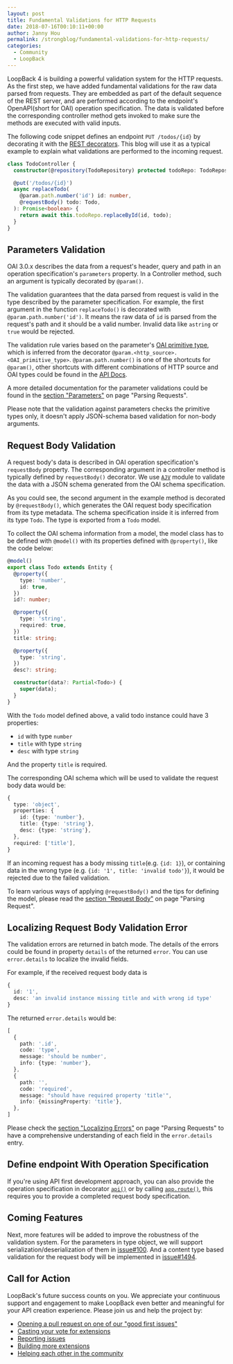 ```yaml
---
layout: post
title: Fundamental Validations for HTTP Requests
date: 2018-07-16T00:10:11+00:00
author: Janny Hou
permalink: /strongblog/fundamental-validations-for-http-requests/
categories:
  - Community
  - LoopBack
---
```


LoopBack 4 is building a powerful validation system for the HTTP requests. As the first step, we have added fundamental validations for the raw data parsed from requests. They are embedded as part of the default sequence of the REST server, and are performed according to the endpoint's OpenAPI(short for OAI) operation specification. The data is validated before the corresponding controller method gets invoked to make sure the methods are executed with valid inputs.

<!--more-->

The following code snippet defines an endpoint `PUT /todos/{id}` by decorating it with the [REST decorators](https://loopback.io/doc/en/lb4/Decorators.html#route-decorators). This blog will use it as a typical example to explain what validations are performed to the incoming request.

```ts
class TodoController {
  constructor(@repository(TodoRepository) protected todoRepo: TodoRepository) {}

  @put('/todos/{id}')
  async replaceTodo(
    @param.path.number('id') id: number,
    @requestBody() todo: Todo,
  ): Promise<boolean> {
    return await this.todoRepo.replaceById(id, todo);
  }
}
```

## Parameters Validation

OAI 3.0.x describes the data from a request's header, query and path in an operation specification's `parameters` property. In a Controller method, such an argument is typically decorated by `@param()`.

The validation guarantees that the data parsed from request is valid in the type described by the parameter specification. For example, the first argument in the function `replaceTodo()` is decorated with `@param.path.number('id')`. It means the raw data of `id` is parsed from the request's path and it should be a valid number. Invalid data like `astring` or `true` would be rejected.

The validation rule varies based on the parameter's [OAI primitive type](https://github.com/OAI/OpenAPI-Specification/blob/master/versions/3.0.1.md#data-types), which is inferred from the decorator `@param.<http_source>.<OAI_primitive_type>`. `@param.path.number()` is one of the shortcuts for `@param()`, other shortcuts with different combinations of HTTP source and OAI types could be found in the [API Docs](https://apidocs.strongloop.com/@loopback%2fdocs/openapi-v3.html#param).

A more detailed documentation for the parameter validations could be found in the [section "Parameters"](https://loopback.io/doc/en/lb4/Parsing-requests.html#parameters) on page "Parsing Requests".

Please note that the validation against parameters checks the primitive types only, it doesn't apply JSON-schema based validation for non-body arguments.

## Request Body Validation

A request body's data is described in OAI operation specification's `requestBody` property. The corresponding argument in a controller method is typically defined by `requestBody()` decorator. We use [`AJV`](https://github.com/epoberezkin/ajv) module to validate the data with a JSON schema generated from the OAI schema specification.

As you could see, the second argument in the example method is decorated by `@requestBody()`, which generates the OAI request body specification from its type metadata. The schema specification inside it is inferred from its type `Todo`. The type is exported from a `Todo` model.

To collect the OAI schema information from a model, the model class has to be defined with `@model()` with its properties defined with `@property()`, like the code below: 

```ts
@model()
export class Todo extends Entity {
  @property({
    type: 'number',
    id: true,
  })
  id?: number;

  @property({
    type: 'string',
    required: true,
  })
  title: string;

  @property({
    type: 'string',
  })
  desc?: string;

  constructor(data?: Partial<Todo>) {
    super(data);
  }
}
```

With the `Todo` model defined above, a valid todo instance could have 3 properties: 
 
  - `id` with type `number`
  - `title` with type `string`
  - `desc` with type `string`

And the property `title` is required.

The corresponding OAI schema which will be used to validate the request body data would be:

```ts
{
  type: 'object',
  properties: {
    id: {type: 'number'},
    title: {type: 'string'},
    desc: {type: 'string'},
  },
  required: ['title'],
}
```

If an incoming request has a body missing `title`(e.g. `{id: 1}`), or containing data in the wrong type (e.g. `{id: '1', title: 'invalid todo'}`), it would be rejected due to the failed validation.

To learn various ways of applying `@requestBody()` and the tips for defining the model, please read the [section "Request Body"](https://loopback.io/doc/en/lb4/Parsing-requests.html#request-body) on page "Parsing Request".

## Localizing Request Body Validation Error

The validation errors are returned in batch mode. The details of the errors could be found in property `details` of the returned `error`. You can use `error.details` to localize the invalid fields.

For example, if the received request body data is 

```ts
{
  id: '1',
  desc: 'an invalid instance missing title and with wrong id type'
}
```

The returned `error.details` would be: 

```ts
[
  {
    path: '.id',
    code: 'type',
    message: 'should be number',
    info: {type: 'number'},
  },
  {
    path: '',
    code: 'required',
    message: "should have required property 'title'",
    info: {missingProperty: 'title'},
  },
]
```

Please check the [section "Localizing Errors"](https://loopback.io/doc/en/lb4/Parsing-requests.html#localizing-errors) on page "Parsing Requests" to have a comprehensive understanding of each field in the `error.details` entry.

## Define endpoint With Operation Specification

If you're using API first development approach, you can also provide the operation specification in decorator [`api()`](https://loopback.io/doc/en/lb4/Decorators.html#api-decorator) or by calling [`app.route()`](https://loopback.io/doc/en/lb4/Routes.html#creating-rest-routes), this requires you to provide a completed request body specification.

## Coming Features

Next, more features will be added to improve the robustness of the validation system. For the parameters in type object, we will support serialization/deserialization of them in [issue#100](https://github.com/strongloop/loopback-next/issues/100). And a content type based validation for the request body will be implemented in [issue#1494](https://github.com/strongloop/loopback-next/issues/1494).

## Call for Action

LoopBack's future success counts on you. We appreciate your continuous support and engagement to make LoopBack even better and meaningful for your API creation experience. Please join us and help the project by:

- [Opening a pull request on one of our "good first issues"](https://github.com/strongloop/loopback-next/labels/good%20first%20issue)
- [Casting your vote for extensions](https://github.com/strongloop/loopback-next/issues/512)
- [Reporting issues](https://github.com/strongloop/loopback-next/issues)
- [Building more extensions](https://github.com/strongloop/loopback-next/issues/647)
- [Helping each other in the community](https://groups.google.com/forum/#!forum/loopbackjs)